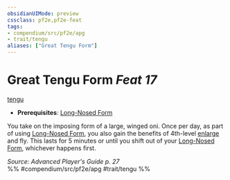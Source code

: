 ```yaml
---
obsidianUIMode: preview
cssclass: pf2e,pf2e-feat
tags:
- compendium/src/pf2e/apg
- trait/tengu
aliases: ["Great Tengu Form"]
---
```

# Great Tengu Form  *Feat 17*  
[tengu](../../Rules/traits/tengu-b1.md)  

- **Prerequisites**: [Long-Nosed Form](long-nosed-form-apg.md)

You take on the imposing form of a large, winged oni. Once per day, as part of using [Long-Nosed Form](long-nosed-form-apg.md), you also gain the benefits of 4th-level [enlarge](../spells/enlarge.md) and fly. This lasts for 5 minutes or until you shift out of your [Long-Nosed Form](long-nosed-form-apg.md), whichever happens first.

*Source: Advanced Player's Guide p. 27*  
%% #compendium/src/pf2e/apg #trait/tengu %%